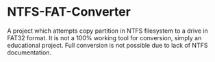 # NTFS-FAT-Converter
A project which attempts copy partition in NTFS filesystem to a drive in FAT32 format. It is not a 100% working tool for conversion, simply an educational project. Full conversion is not possible due to lack of NTFS documentation. 
